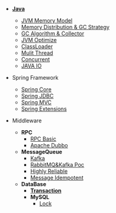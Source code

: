 * [**Java**](java/index.md)
    * [JVM Memory Model](java/jvm_memory_model.md)
    * [Memory Distribution & GC Strategy](java/jvm_distribution_strategy.md)
    * [GC Algorithm & Collector](java/jvm_gc.md)
    * [JVM Optimize](java/jvm_optimize.md)
    * [ClassLoader](java/classloader.md)
    * [Mulit Thread](java/mulit_thread.md)
    * [Concurrent](java/concurrent.md)
    * [JAVA IO](java/java_io.md)

* Spring Framework
    * [Spring Core](springframework/spring_core.md)
    * [Spring JDBC](springframework/spring_jdbc.md)
    * [Spring MVC](springframework/spring_mvc.md)
    * [Spring Extensions](springframework/spring_extensions.md)

* Middleware
    * **RPC**
        * [RPC Basic](middleware/rpc/rpc_basic.md)
        * [Apache Dubbo](middleware/rpc/apache_dubbo.md)
    * **MessageQueue**
        * [Kafka](middleware/message_queue/kafka.md)
        * [RabbitMQ&Kafka Poc](middleware/message_queue/rabbitmq_kafka_poc.md)
        * [Highly Reliable](middleware/message_queue/highly_reliable_mq.md)
        * [Message Idempotent](middleware/message_queue/message_idempotent.md)
    * **DataBase**
        * [**Transaction**](middleware/database/transaction.md)
        * **MySQL**
            * [Lock](middleware/database/mysql/lock.md)
